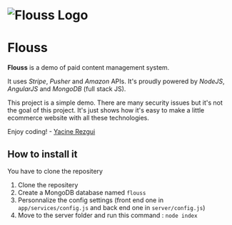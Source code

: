 # ![Flouss Logo](http://farm9.staticflickr.com/8559/8994014836_e186881af6_t.jpg "Flouss logo")

Flouss
======

**Flouss** is a demo of paid content management system.

It uses *Stripe*, *Pusher* and *Amazon* APIs.
It's proudly powered by *NodeJS*, *AngularJS* and *MongoDB* (full stack JS).

This project is a simple demo. There are many security issues but it's not the goal of this project.
It's just shows how it's easy to make a little ecommerce website with all these technologies.

Enjoy coding! - [Yacine Rezgui](http://www.yrezgui.com)

How to install it
-----------------

You have to clone the repositery
1.  Clone the repositery
2.  Create a MongoDB database named `flouss`
3.  Personnalize the config settings (front end one in `app/services/config.js` and back end one in `server/config.js`)
4.  Move to the server folder and run this command : `node index`
